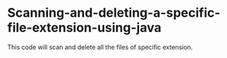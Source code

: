 # Scanning-and-deleting-a-specific-file-extension-using-java
This code will scan and delete all the files of specific extension.
